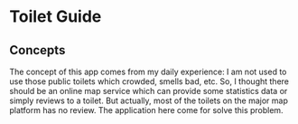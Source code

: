 # Toilet Guide
## Concepts
The concept of this app comes from my daily experience: I am not used to use those public toilets which crowded, smells bad, etc. So, I thought there should be an online map service which can provide some statistics data or simply reviews to a toilet. But actually, most of the toilets on the major map platform has no review. The application here come for solve this problem.
